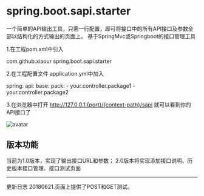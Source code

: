 # spring.boot.sapi.starter
一个简单的API输出工具，只需一行配置，即可将接口中的所有API接口及参数全部以结构化的方式输出的页面上。
基于SpringMvc或Springboot的接口管理工具

1.在工程pom.xml中引入

<dependency>
  <groupId>com.github.xiaour</groupId>
  <artifactId>spring.boot.sapi.starter</artifactId>
</dependency>

2.在工程配置文件 application.yml中加入

spring:
   api:
     base:
       pack:
        - your.controller.package1
        - your.controller.package2
 
 3.在浏览器中打开 http://127.0.0.1:{port}/{context-path}/sapi 就可以看到你的API接口了
 
 ![avatar](https://raw.githubusercontent.com/xiaour/xiaour.github.com/master/WechatIMG2152.jpeg)


## 版本功能

当前为1.0版本，实现了输出接口URL和参数；
2.0版本将实现添加接口说明、历史版本接口管理、接口测试页面

-------------------------------------------------------------
更新日志
20180621.页面上提供了POST和GET测试。
